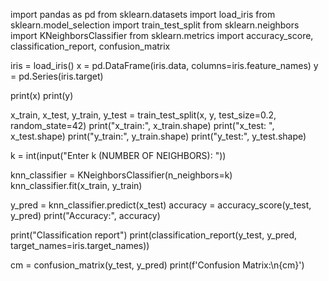 import pandas as pd
from sklearn.datasets import load_iris
from sklearn.model_selection import train_test_split
from sklearn.neighbors import KNeighborsClassifier
from sklearn.metrics import accuracy_score, classification_report, confusion_matrix

iris = load_iris()
x = pd.DataFrame(iris.data, columns=iris.feature_names)
y = pd.Series(iris.target)

print(x)
print(y)

x_train, x_test, y_train, y_test = train_test_split(x, y, test_size=0.2, random_state=42)
print("x_train:", x_train.shape)
print("x_test: ", x_test.shape)
print("y_train:", y_train.shape)
print("y_test:", y_test.shape)

k = int(input("Enter k (NUMBER OF NEIGHBORS): "))

knn_classifier = KNeighborsClassifier(n_neighbors=k)
knn_classifier.fit(x_train, y_train)

y_pred = knn_classifier.predict(x_test)
accuracy = accuracy_score(y_test, y_pred)
print("Accuracy:", accuracy)

print("Classification report")
print(classification_report(y_test, y_pred, target_names=iris.target_names))

cm = confusion_matrix(y_test, y_pred)
print(f'Confusion Matrix:\n{cm}')
